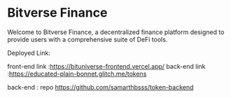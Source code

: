 # Bitverse Finance

Welcome to Bitverse Finance, a decentralized finance platform designed to provide users with a comprehensive suite of DeFi tools.


Deployed Link:

front-end link :https://bituniverse-frontend.vercel.app/
back-end link :https://educated-plain-bonnet.glitch.me/tokens

back-end : repo
https://github.com/samarthbsss/token-backend

